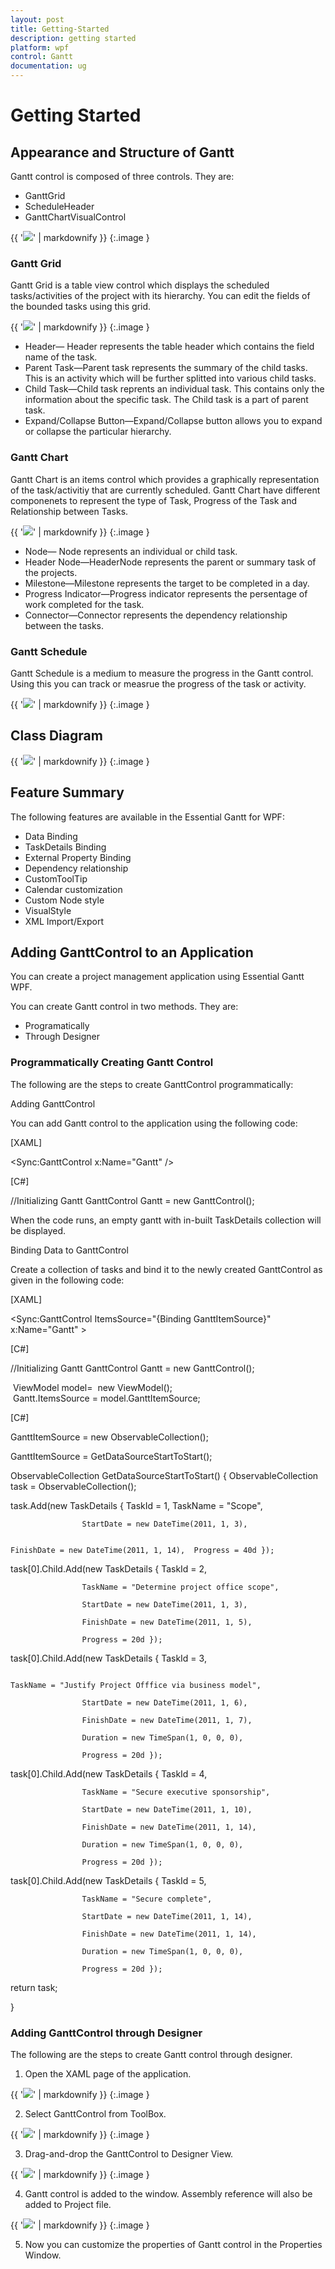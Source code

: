 ```yaml
---
layout: post
title: Getting-Started
description: getting started
platform: wpf
control: Gantt
documentation: ug
---
```


# Getting Started

## Appearance and Structure of Gantt

Gantt control is composed of three controls. They are:

* GanttGrid
* ScheduleHeader  
* GanttChartVisualControl



{{ '![](Getting-Started_images/Getting-Started_img1.png)' | markdownify }}
{:.image }


### Gantt Grid

Gantt Grid is a table view control which displays the scheduled tasks/activities of the project with its hierarchy. You can edit the fields of the bounded tasks using this grid.



{{ '![](Getting-Started_images/Getting-Started_img2.png)' | markdownify }}
{:.image }


* Header— Header represents the table header which contains the field name of the task.
* Parent Task—Parent task represents the summary of the child tasks. This is an activity which will be further splitted into various child tasks.
* Child Task—Child task reprents an individual task. This contains only the information about the specific task. The Child task is a part of parent task.
* Expand/Collapse Button—Expand/Collapse button allows you to expand or collapse the particular hierarchy.
### Gantt Chart


Gantt Chart is an items control which provides a graphically representation of the task/activitiy that are currently scheduled. Gantt Chart have different componenets to represent the type of Task, Progress of the Task and Relationship between Tasks.



{{ '![](Getting-Started_images/Getting-Started_img3.png)' | markdownify }}
{:.image }


* Node— Node represents an individual or child task.
* Header Node—HeaderNode represents the parent or summary task of the projects.
* Milestone—Milestone represents the target to be completed in a day.
* Progress Indicator—Progress indicator represents the persentage of work completed for the task.
* Connector—Connector represents the dependency relationship between the tasks.
### Gantt Schedule 


Gantt Schedule is a medium to measure the progress in the Gantt control. Using this you can track or measrue the progress of the task or activity.



{{ '![](Getting-Started_images/Getting-Started_img4.png)' | markdownify }}
{:.image }


## Class Diagram



{{ '![](Getting-Started_images/Getting-Started_img5.png)' | markdownify }}
{:.image }


## Feature Summary

The following features are available in the Essential Gantt for WPF:

* Data Binding
* TaskDetails Binding
* External Property Binding
* Dependency relationship
* CustomToolTip
* Calendar customization
* Custom Node style
* VisualStyle
* XML Import/Export
## Adding GanttControl to an Application


You can create a project management application using Essential Gantt WPF. 

You can create Gantt control in two methods. They are:

* Programatically
* Through Designer 
### Programmatically Creating Gantt Control 


The following are the steps to create GanttControl programmatically: 

Adding GanttControl

You can add Gantt control to the application using the following code:



[XAML]

 <Sync:GanttControl x:Name="Gantt" />





[C#]

 //Initializing Gantt
 GanttControl Gantt = new GanttControl();





When the code runs, an empty gantt with in-built TaskDetails collection will be displayed.

Binding Data to GanttControl

Create a collection of tasks and bind it to the newly created GanttControl as given in the following code:



[XAML]

 <Sync:GanttControl ItemsSource="{Binding GanttItemSource}" x:Name="Gantt" >





[C#]

 //Initializing Gantt
 GanttControl Gantt = new GanttControl();

 ViewModel model=  new ViewModel();
 Gantt.ItemsSource = model.GanttItemSource;





[C#]

GanttItemSource = new ObservableCollection<TaskDetails>();

GanttItemSource = GetDataSourceStartToStart();



ObservableCollection<TaskDetails> GetDataSourceStartToStart()
{
ObservableCollection<TaskDetails> task = ObservableCollection<TaskDetails>();


task.Add(new TaskDetails { TaskId = 1, TaskName = "Scope", 

                    StartDate = new DateTime(2011, 1, 3), 

                    FinishDate = new DateTime(2011, 1, 14),  Progress = 40d });
task[0].Child.Add(new TaskDetails { TaskId = 2, 

                    TaskName = "Determine project office scope", 

                    StartDate = new DateTime(2011, 1, 3), 

                    FinishDate = new DateTime(2011, 1, 5), 

                    Progress = 20d });
task[0].Child.Add(new TaskDetails { TaskId = 3, 

                    TaskName = "Justify Project Offfice via business model", 

                    StartDate = new DateTime(2011, 1, 6), 

                    FinishDate = new DateTime(2011, 1, 7), 

                    Duration = new TimeSpan(1, 0, 0, 0), 

                    Progress = 20d });
task[0].Child.Add(new TaskDetails { TaskId = 4, 

                    TaskName = "Secure executive sponsorship", 

                    StartDate = new DateTime(2011, 1, 10), 

                    FinishDate = new DateTime(2011, 1, 14), 

                    Duration = new TimeSpan(1, 0, 0, 0), 

                    Progress = 20d });

task[0].Child.Add(new TaskDetails { TaskId = 5, 

                    TaskName = "Secure complete", 

                    StartDate = new DateTime(2011, 1, 14), 

                    FinishDate = new DateTime(2011, 1, 14), 

                    Duration = new TimeSpan(1, 0, 0, 0), 

                    Progress = 20d });

return task;

}


### Adding GanttControl through Designer

The following are the steps to create Gantt control through designer.

1. Open the XAML page of the application.



{{ '![](Getting-Started_images/Getting-Started_img6.png)' | markdownify }}
{:.image }




2. Select GanttControl from ToolBox.



{{ '![](Getting-Started_images/Getting-Started_img7.png)' | markdownify }}
{:.image }




3. Drag-and-drop the GanttControl to Designer View.



{{ '![](Getting-Started_images/Getting-Started_img8.png)' | markdownify }}
{:.image }




4. Gantt control is added to the window. Assembly reference will also be added to Project file.



{{ '![](Getting-Started_images/Getting-Started_img9.png)' | markdownify }}
{:.image }




5. Now you can customize the properties of Gantt control in the Properties Window.
